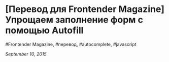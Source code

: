 # [Перевод для Frontender Magazine] Упрощаем заполнение форм с помощью Autofill

#Frontender Magazine, #перевод, #autocomplete, #javascript

_September 10, 2015_

<script type="text/javascript">
	(function () {
		window.location.href = 'http://frontender.info/checkout-faster-with-Autofill/';
	})(window);
</script>